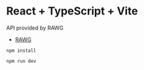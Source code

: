 # React + TypeScript + Vite

API provided by RAWG

-   [RAWG](https://https://api.rawg.io/docs/)

```
npm install

npm run dev
```
